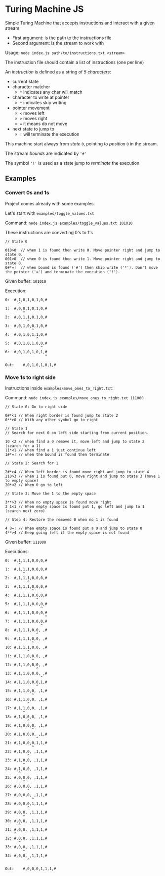 # Turing Machine JS

Simple Turing Machine that accepts instructions and interact with a given stream

- First argument: is the path to the instructions file
- Second argument: is the stream to work with

Usage: `node index.js path/to/instructions.txt <stream>`

The instruction file should contain a list of instructions (one per line)

An *instruction* is defined as a string of *5 characters*:

* current state
* character matcher
  * `*` indicates any char will match
* character to write at pointer
  * `*` indicates skip writing
* pointer movement
  * `<` moves left
  * `>` moves right
  * `=` it means do not move
* next state to jump to
  * `!` will terminate the execution

This machine start always from *state* `0`, pointing to *position* `0` in the stream.

The stream *bounds* are indicated by `'#'`

The symbol `'!'` is used as a state jump to *terminate* the execution

## Examples

### Convert 0s and 1s

Project comes already with some examples.

Let's start with `examples/toggle_values.txt`

Command: `node index.js examples/toggle_values.txt 101010`

These instructions are converting 0's to 1's

```
// State 0

010>0  // when 1 is found then write 0. Move pointer right and jump to state 0.
001>0  // when 0 is found then write 1. Move pointer right and jump to state 0.
0#*=!  // when bound is found ('#') then skip write ('*'). Don't move the pointer ('=') and terminate the execution ('!').
```

Given buffer:
`101010`

Execution:

```
0:	#,1,0,1,0,1,0,#
   	  ^
1:	#,0,0,1,0,1,0,#
   	    ^
2:	#,0,1,1,0,1,0,#
   	      ^
3:	#,0,1,0,0,1,0,#
   	        ^
4:	#,0,1,0,1,1,0,#
   	          ^
5:	#,0,1,0,1,0,0,#
   	            ^
6:	#,0,1,0,1,0,1,#
   	              ^

Out:	#,0,1,0,1,0,1,#
```

### Move 1s to right side

Instructions inside `examples/move_ones_to_right.txt`:

Command: `node index.js examples/move_ones_to_right.txt 111000`

```
// State 0: Go to right side

0#*<1 // When right border is found jump to state 2
0**>0 // With any other symbol go to right

// State 1
// Search for next 0 on left side starting from current position.

10 <2 // when find a 0 remove it, move left and jump to state 2 (search for a 1)
11*<1 // when find a 1 just continue left
1#*=! // when the bound is found then terminate

// State 2: Search for 1

2#*>4 // When left border is found move right and jump to state 4
210>3 // when 1 is found put 0, move right and jump to state 3 (move 1 to empty space)
20*<2 // When 0 go to left

// State 3: Move the 1 to the empty space

3**>3 // When no empty space is found move right
3 1<1 // When empty space is found put 1, go left and jump to 1 (search next zero)

// Step 4: Restore the removed 0 when no 1 is found

4 0=! // When empty space is found put a 0 and jump to state 0
4**>4 // Keep going left if the empty space is not found

```

Given buffer: `111000`

Executions: 

```
0:	#,1,1,1,0,0,0,#
   	  ^
1:	#,1,1,1,0,0,0,#
   	    ^
2:	#,1,1,1,0,0,0,#
   	      ^
3:	#,1,1,1,0,0,0,#
   	        ^
4:	#,1,1,1,0,0,0,#
   	          ^
5:	#,1,1,1,0,0,0,#
   	            ^
6:	#,1,1,1,0,0,0,#
   	              ^
7:	#,1,1,1,0,0,0,#
   	            ^
8:	#,1,1,1,0,0, ,#
   	          ^
9:	#,1,1,1,0,0, ,#
   	        ^
10:	#,1,1,1,0,0, ,#
   	      ^
11:	#,1,1,0,0,0, ,#
   	        ^
12:	#,1,1,0,0,0, ,#
   	          ^
13:	#,1,1,0,0,0, ,#
   	            ^
14:	#,1,1,0,0,0,1,#
   	          ^
15:	#,1,1,0,0, ,1,#
   	        ^
16:	#,1,1,0,0, ,1,#
   	      ^
17:	#,1,1,0,0, ,1,#
   	    ^
18:	#,1,0,0,0, ,1,#
   	      ^
19:	#,1,0,0,0, ,1,#
   	        ^
20:	#,1,0,0,0, ,1,#
   	          ^
21:	#,1,0,0,0,1,1,#
   	        ^
22:	#,1,0,0, ,1,1,#
   	      ^
23:	#,1,0,0, ,1,1,#
   	    ^
24:	#,1,0,0, ,1,1,#
   	  ^
25:	#,0,0,0, ,1,1,#
   	    ^
26:	#,0,0,0, ,1,1,#
   	      ^
27:	#,0,0,0, ,1,1,#
   	        ^
28:	#,0,0,0,1,1,1,#
   	      ^
29:	#,0,0, ,1,1,1,#
   	    ^
30:	#,0,0, ,1,1,1,#
   	  ^
31:	#,0,0, ,1,1,1,#
   	^
32:	#,0,0, ,1,1,1,#
   	  ^
33:	#,0,0, ,1,1,1,#
   	    ^
34:	#,0,0, ,1,1,1,#
   	      ^

Out:	#,0,0,0,1,1,1,#
```
